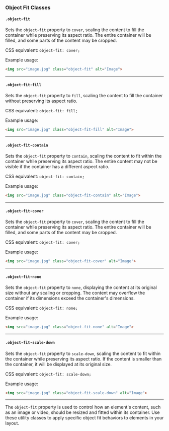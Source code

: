 

### Object Fit Classes

#### `.object-fit`

Sets the `object-fit` property to `cover`, scaling the content to fill the container while preserving its aspect ratio. The entire container will be filled, and some parts of the content may be cropped.

CSS equivalent: `object-fit: cover;`

Example usage:
```html
<img src="image.jpg" class="object-fit" alt="Image">
```


---

#### `.object-fit-fill`

Sets the `object-fit` property to `fill`, scaling the content to fill the container without preserving its aspect ratio.

CSS equivalent: `object-fit: fill;`

Example usage:
```html
<img src="image.jpg" class="object-fit-fill" alt="Image">
```

---

#### `.object-fit-contain`

Sets the `object-fit` property to `contain`, scaling the content to fit within the container while preserving its aspect ratio. The entire content may not be visible if the container has a different aspect ratio.

CSS equivalent: `object-fit: contain;`

Example usage:
```html
<img src="image.jpg" class="object-fit-contain" alt="Image">
```

---

#### `.object-fit-cover`

Sets the `object-fit` property to `cover`, scaling the content to fill the container while preserving its aspect ratio. The entire container will be filled, and some parts of the content may be cropped.

CSS equivalent: `object-fit: cover;`

Example usage:
```html
<img src="image.jpg" class="object-fit-cover" alt="Image">
```

---

#### `.object-fit-none`

Sets the `object-fit` property to `none`, displaying the content at its original size without any scaling or cropping. The content may overflow the container if its dimensions exceed the container's dimensions.

CSS equivalent: `object-fit: none;`

Example usage:
```html
<img src="image.jpg" class="object-fit-none" alt="Image">
```

---

#### `.object-fit-scale-down`

Sets the `object-fit` property to `scale-down`, scaling the content to fit within the container while preserving its aspect ratio. If the content is smaller than the container, it will be displayed at its original size.

CSS equivalent: `object-fit: scale-down;`

Example usage:
```html
<img src="image.jpg" class="object-fit-scale-down" alt="Image">
```

---

The `object-fit` property is used to control how an element's content, such as an image or video, should be resized and fitted within its container. Use these utility classes to apply specific object fit behaviors to elements in your layout.
